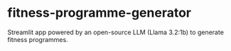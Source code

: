 # fitness-programme-generator
Streamlit app powered by an open-source LLM (Llama 3.2:1b) to generate fitness programmes.
